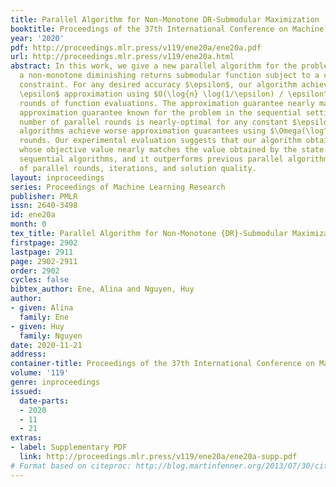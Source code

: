 ```yaml
---
title: Parallel Algorithm for Non-Monotone DR-Submodular Maximization
booktitle: Proceedings of the 37th International Conference on Machine Learning
year: '2020'
pdf: http://proceedings.mlr.press/v119/ene20a/ene20a.pdf
url: http://proceedings.mlr.press/v119/ene20a.html
abstract: In this work, we give a new parallel algorithm for the problem of maximizing
  a non-monotone diminishing returns submodular function subject to a cardinality
  constraint. For any desired accuracy $\epsilon$, our algorithm achieves a $1/e -
  \epsilon$ approximation using $O(\log{n} \log(1/\epsilon) / \epsilon^3)$ parallel
  rounds of function evaluations. The approximation guarantee nearly matches the best
  approximation guarantee known for the problem in the sequential setting and the
  number of parallel rounds is nearly-optimal for any constant $\epsilon$. Previous
  algorithms achieve worse approximation guarantees using $\Omega(\log^2{n})$ parallel
  rounds. Our experimental evaluation suggests that our algorithm obtains solutions
  whose objective value nearly matches the value obtained by the state of the art
  sequential algorithms, and it outperforms previous parallel algorithms in number
  of parallel rounds, iterations, and solution quality.
layout: inproceedings
series: Proceedings of Machine Learning Research
publisher: PMLR
issn: 2640-3498
id: ene20a
month: 0
tex_title: Parallel Algorithm for Non-Monotone {DR}-Submodular Maximization
firstpage: 2902
lastpage: 2911
page: 2902-2911
order: 2902
cycles: false
bibtex_author: Ene, Alina and Nguyen, Huy
author:
- given: Alina
  family: Ene
- given: Huy
  family: Nguyen
date: 2020-11-21
address: 
container-title: Proceedings of the 37th International Conference on Machine Learning
volume: '119'
genre: inproceedings
issued:
  date-parts:
  - 2020
  - 11
  - 21
extras:
- label: Supplementary PDF
  link: http://proceedings.mlr.press/v119/ene20a/ene20a-supp.pdf
# Format based on citeproc: http://blog.martinfenner.org/2013/07/30/citeproc-yaml-for-bibliographies/
---
```

